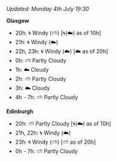 *Updated: Monday 4th July 19:30*

**Glasgow**

* 20h: :cyclone: Windy (:partly_sunny:) [:cyclone:(:cloud:) as of 10h]
* 21h: :cyclone: Windy (:cloud:)
* 22h, 23h: :cyclone: Windy (:cloud:) [:cloud: as of 20h]
* 0h: :partly_sunny: Partly Cloudy
* 1h: :cloud: Cloudy
* 2h: :partly_sunny: Partly Cloudy
* 3h: :cloud: Cloudy
* 4h - 7h: :partly_sunny: Partly Cloudy

**Edinburgh**

* 20h: :partly_sunny: Partly Cloudy [:cyclone:(:cloud:) as of 10h]
* 21h, 22h: :cyclone: Windy (:cloud:)
* 23h: :cyclone: Windy (:partly_sunny:) [:partly_sunny: as of 20h]
* 0h - 7h: :partly_sunny: Partly Cloudy
